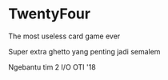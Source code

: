 # TwentyFour
The most useless card game ever  

Super extra ghetto yang penting jadi semalem  

Ngebantu tim 2 I/O OTI '18
